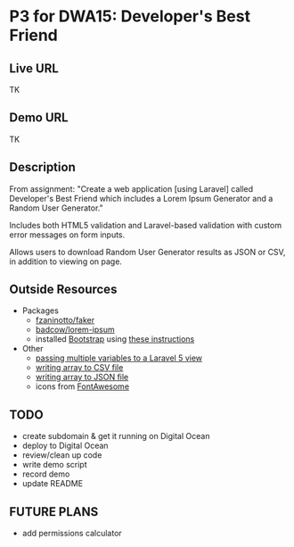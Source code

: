 # P3 for DWA15: Developer's Best Friend

## Live URL

TK

## Demo URL

TK

## Description

From assignment: "Create a web application [using Laravel] called Developer's Best Friend which includes a Lorem Ipsum Generator and a Random User Generator."

Includes both HTML5 validation and Laravel-based validation with custom error messages on form inputs.

Allows users to download Random User Generator results as JSON or CSV, in addition to viewing on page.


## Outside Resources

- Packages
	- [fzaninotto/faker](https://github.com/fzaninotto/Faker)
	- [badcow/lorem-ipsum](https://github.com/Badcow/LoremIpsum)
	- installed [Bootstrap](https://github.com/twbs/bootstrap) using [these instructions](http://transmission.vehikl.com/adding-twitter-bootstrap-to-your-laravel-5-app/)
- Other
	- [passing multiple variables to a Laravel 5 view](http://www.easylaravelbook.com/blog/2015/03/09/passing-multiple-variables-into-a-laravel-5-view/)
	- [writing array to CSV file](http://www.php.net/manual/en/splfileobject.fputcsv.php)
	- [writing array to JSON file](http://stackoverflow.com/questions/2467945/how-to-generate-json-file-with-php)
	- icons from [FontAwesome](http://fortawesome.github.io/Font-Awesome/)

## TODO
- create subdomain & get it running on Digital Ocean
- deploy to Digital Ocean
- review/clean up code
- write demo script
- record demo
- update README

## FUTURE PLANS
- add permissions calculator



